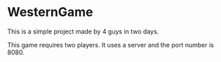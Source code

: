 # WesternGame

This is a simple project made by 4 guys in two days.

This game requires two players. It uses a server and the port number is 8080.
